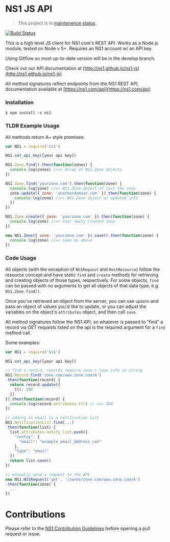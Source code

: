 # NS1 JS API

> This project is in [maintenence status](https://github.com/ns1/community/blob/master/project_status/MAINTENANCE.md).

[![Build Status](https://travis-ci.org/ns1/ns1-js.svg?branch=master)](https://travis-ci.org/ns1/ns1-js)

This is a high level JS client for NS1.com's REST API. Works as a Node.js module, tested on Node v 5+. Requires an NS1 account w/ an API key.

Using Gitflow so most up-to-date version will be in the develop branch.

Check out our API documentation at [http://ns1.github.io/ns1-js](http://ns1.github.io/ns1-js)

All method signatures reflect endpoints from the NS1 REST API, documentation available at [https://ns1.com/api](https://ns1.com/api)

### Installation

`$ npm install -s ns1`

### TLDR Example Usage

All methods return A+ style promises.

```javascript
var NS1 = require('ns1')

NS1.set_api_key([your api key])

NS1.Zone.find().then(function(zones) {
  console.log(zones) //=> Array of NS1.Zone objects
})

NS1.Zone.find('yourzone.com').then(function(zone) {
  console.log(zone) //=> NS1.Zone object of just the zone
  zone.update({ zone: 'anotherdomain.com' }).then(function(zone) {
    console.log(zone) //=> NS1.Zone object w/ updated info
  })
})

NS1.Zone.create({ zone: 'yourzone.com' }).then(function(zone) {
  console.log(zone) //=> Your newly created zone
})

new NS1.Zone({ zone: 'yourzone.com' }).save().then(function(zone) {
  console.log(zone) //=> same as above
})
```

### Code Usage

All objects (with the exception of `NS1Request` and `RestResource`) follow the resource concept and have static `find` and `create` methods for retrieving and creating objects of those types, respectively. For some objects, `find` can be passed with no arguments to get all objects of that data type, e.g. `NS1.Zone.find()`.

Once you've retrieved an object from the server, you can use `update` and pass an object of values you'd like to update, or you can adjust the variables on the object's `attributes` object, and then call `save`.

All method signatures follow the NS1 API, so whatever is passed to "find" a record via GET requests listed on the api is the required argument for a `find` method call.

Some examples:

```javascript
var NS1 = require('ns1')

NS1.set_api_key([your api key])

// find a record, records require zone + type info in string
NS1.Record.find('zone.com/www.zone.com/A')
.then(function(record) {
  return record.update({
    ttl: 300
  })
}).then(function(record) {
  console.log(record.attributes.ttl) // ==> 300
})

// adding an email to a notification list
NS1.NotificationList.find(...)
.then(function(list) {
  list.attributes.notify_list.push({
    "config": {
      "email": "example_email_@ddress.com"
    },
    "type": "email"
  })
  return list.save()
})

// manually send a request to the API
new NS1.NS1Request('get', '/zones/zone.com/www.zone.com/A')
.then(function(zone) {
  ...
})
```

Contributions
=============
Please refer to the [NS1 Contribution Guidelines](https://github.com/ns1/community) before opening a pull request or issue.

